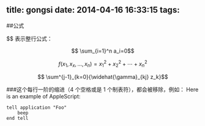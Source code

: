 title: gongsi
date: 2014-04-16 16:33:15
tags:
---

##公式

$$ 表示整行公式：

$$ \sum_{i=1}^n a_i=0$$

$$ f(x_1,x_x,\ldots,x_n) = x_1^2 + x_2^2 + \cdots + x_n^2 $$

$$ \sum^{j-1}_{k=0}{\widehat{\gamma}_{kj} z_k}$$

###这个每行一阶的缩进（4 个空格或是 1 个制表符），都会被移除，例如：
Here is an example of AppleScript:

    tell application "Foo"
        beep
    end tell